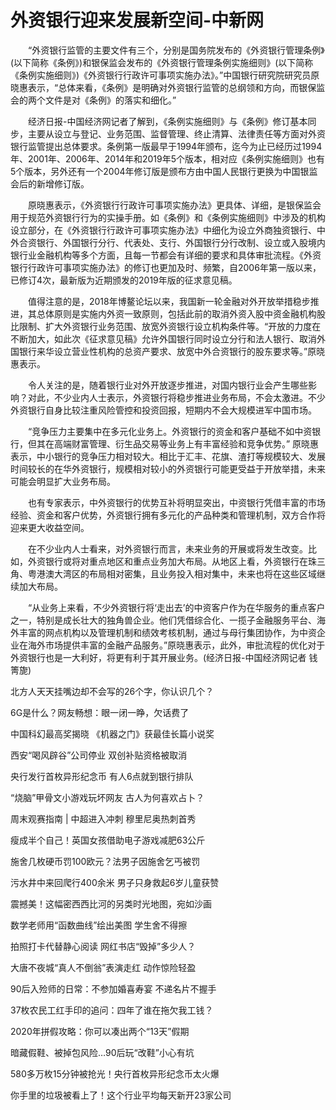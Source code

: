# 外资银行迎来发展新空间-中新网

　　“外资银行监管的主要文件有三个，分别是国务院发布的《外资银行管理条例》(以下简称《条例》)和银保监会发布的《外资银行管理条例实施细则》(以下简称《条例实施细则》)《外资银行行政许可事项实施办法》。”中国银行研究院研究员原晓惠表示，“总体来看，《条例》是明确对外资银行监管的总纲领和方向，而银保监会的两个文件是对《条例》的落实和细化。”

　　经济日报-中国经济网记者了解到，《条例实施细则》与《条例》修订基本同步，主要从设立与登记、业务范围、监督管理、终止清算、法律责任等方面对外资银行监管提出总体要求。条例第一版最早于1994年颁布，迄今为止已经历过1994年、2001年、2006年、2014年和2019年5个版本，相对应《条例实施细则》也有5个版本，另外还有一个2004年修订版是颁布方由中国人民银行更换为中国银监会后的新增修订版。

　　原晓惠表示，《外资银行行政许可事项实施办法》更具体、详细，是银保监会用于规范外资银行行为的实操手册。如《条例》和《条例实施细则》中涉及的机构设立部分，在《外资银行行政许可事项实施办法》中细化为设立外商独资银行、中外合资银行、外国银行分行、代表处、支行、外国银行分行改制、设立或入股境内银行业金融机构等多个方面，且每一节都会有详细的要求和具体审批流程。《外资银行行政许可事项实施办法》的修订也更加及时、频繁，自2006年第一版以来，已修订4次，最新版为近期颁发的2019年版的征求意见稿。

　　值得注意的是，2018年博鳌论坛以来，我国新一轮金融对外开放举措稳步推进，其总体原则是实施内外资一致原则，包括此前的取消外资入股中资金融机构股比限制、扩大外资银行业务范围、放宽外资银行设立机构条件等。“开放的力度在不断加大，如此次《征求意见稿》允许外国银行同时设立分行和法人银行、取消外国银行来华设立营业性机构的总资产要求、放宽中外合资银行的股东要求等。”原晓惠表示。

　　令人关注的是，随着银行业对外开放逐步推进，对国内银行业会产生哪些影响？对此，不少业内人士表示，外资银行将稳步推进业务布局，不会太激进。不少外资银行自身比较注重风险管控和投资回报，短期内不会大规模进军中国市场。

　　“竞争压力主要集中在多元化业务上。外资银行的资金和客户基础不如中资银行，但其在高端财富管理、衍生品交易等业务上有丰富经验和竞争优势。” 原晓惠表示，中小银行的竞争压力相对较大。相比于汇丰、花旗、渣打等规模较大、发展时间较长的在华外资银行，规模相对较小的外资银行可能更受益于开放举措，未来可能会明显扩大业务布局。

　　也有专家表示，中外资银行的优势互补将明显突出，中资银行凭借丰富的市场经验、资金和客户优势，外资银行拥有多元化的产品种类和管理机制，双方合作将迎来更大收益空间。

　　在不少业内人士看来，对外资银行而言，未来业务的开展或将发生改变。比如，外资银行或将对重点地区和重点业务加大布局。从地区上看，外资银行在珠三角、粤港澳大湾区的布局相对密集，且业务投入相对集中，未来也将在这些区域继续加大布局。

　　“从业务上来看，不少外资银行将‘走出去’的中资客户作为在华服务的重点客户之一，特别是成长壮大的独角兽企业。他们凭借综合化、一揽子金融服务平台、海外丰富的网点机构以及管理机制和绩效考核机制，通过与母行集团协作，为中资企业在海外市场提供丰富的金融产品服务。”原晓惠表示，此外，审批流程的优化对于外资银行也是一大利好，将更有利于其开展业务。(经济日报-中国经济网记者 钱箐旎)

北方人天天挂嘴边却不会写的26个字，你认识几个？

6G是什么？网友畅想：眼一闭一睁，欠话费了

中国科幻最高奖揭晓 《机器之门》获最佳长篇小说奖

西安“喝风辟谷”公司停业 双创补贴资格被取消

央行发行首枚异形纪念币 有人6点就到银行排队

“烧脑”甲骨文小游戏玩坏网友 古人为何喜欢占卜？

周末观赛指南 | 中超进入冲刺 穆里尼奥热刺首秀

瘦成半个自己！英国女孩借助电子游戏减肥63公斤

施舍几枚硬币罚100欧元？法男子因施舍乞丐被罚

污水井中来回爬行400余米 男子只身救起6岁儿童获赞

震撼美！这幅密西西比河的另类时光地图，宛如沙画

数学老师用“函数曲线”绘出美图 学生舍不得擦

拍照打卡代替静心阅读 网红书店“毁掉”多少人？

大唐不夜城“真人不倒翁”表演走红 动作惊险轻盈

90后入殓师的日常：不参加婚喜寿宴 不递名片不握手

37枚农民工红手印的追问：四年了谁在拖欠我工钱？

2020年拼假攻略：你可以凑出两个“13天”假期

暗藏假鞋、被掉包风险…90后玩“改鞋”小心有坑

580多万枚15分钟被抢光！央行首枚异形纪念币太火爆

你手里的垃圾被看上了！这个行业平均每天新开23家公司
